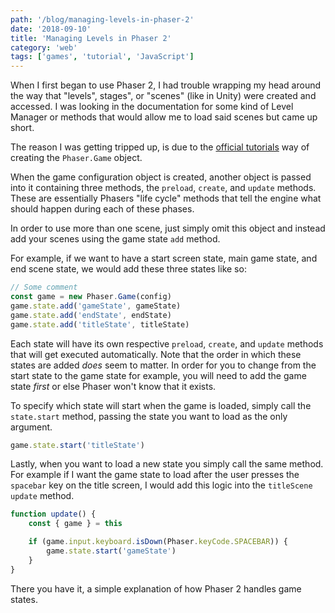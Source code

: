 ```yaml
---
path: '/blog/managing-levels-in-phaser-2'
date: '2018-09-10'
title: 'Managing Levels in Phaser 2'
category: 'web'
tags: ['games', 'tutorial', 'JavaScript']
---
```


When I first began to use Phaser 2, I had trouble wrapping my head around the way that "levels", stages", or "scenes" (like in Unity) were created and accessed. I was looking in the documentation for some kind of Level Manager or methods that would allow me to load said scenes but came up short.

The reason I was getting tripped up, is due to the [official tutorials](https://phaser.io/tutorials/making-your-first-phaser-2-game) way of creating the `Phaser.Game` object.

When the game configuration object is created, another object is passed into it containing three methods, the `preload`, `create`, and `update` methods. These are essentially Phasers "life cycle" methods that tell the engine what should happen during each of these phases.

In order to use more than one scene, just simply omit this object and instead add your scenes using the game state `add` method.

For example, if we want to have a start screen state, main game state, and end scene state, we would add these three states like so:

```javascript
// Some comment
const game = new Phaser.Game(config)
game.state.add('gameState', gameState)
game.state.add('endState', endState)
game.state.add('titleState', titleState)
```

Each state will have its own respective `preload`, `create`, and `update` methods that will get executed automatically. Note that the order in which these states are added _does_ seem to matter. In order for you to change from the start state to the game state for example, you will need to add the game state _first_ or else Phaser won't know that it exists.

To specify which state will start when the game is loaded, simply call the `state.start` method, passing the state you want to load as the only argument.

```javascript
game.state.start('titleState')
```

Lastly, when you want to load a new state you simply call the same method. For example if I want the game state to load after the user presses the `spacebar` key on the title screen, I would add this logic into the `titleScene` `update` method.

```javascript
function update() {
    const { game } = this

    if (game.input.keyboard.isDown(Phaser.keyCode.SPACEBAR)) {
        game.state.start('gameState')
    }
}
```

There you have it, a simple explanation of how Phaser 2 handles game states.
